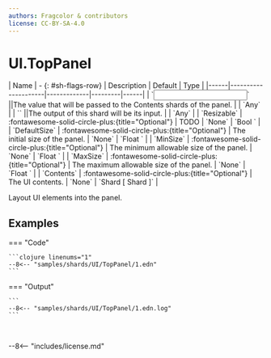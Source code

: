 ```yaml
---
authors: Fragcolor & contributors
license: CC-BY-SA-4.0
---
```



# UI.TopPanel

<div class="sh-parameters" markdown="1">
| Name | - {: #sh-flags-row} | Description | Default | Type |
|------|---------------------|-------------|---------|------|
| `<input>` ||The value that will be passed to the Contents shards of the panel. | | `Any` |
| `<output>` ||The output of this shard will be its input. | | `Any` |
| `Resizable` | :fontawesome-solid-circle-plus:{title="Optional"}  | TODO | `None` | `Bool ` |
| `DefaultSize` | :fontawesome-solid-circle-plus:{title="Optional"}  | The initial size of the panel. | `None` | `Float ` |
| `MinSize` | :fontawesome-solid-circle-plus:{title="Optional"}  | The minimum allowable size of the panel. | `None` | `Float ` |
| `MaxSize` | :fontawesome-solid-circle-plus:{title="Optional"}  | The maximum allowable size of the panel. | `None` | `Float ` |
| `Contents` | :fontawesome-solid-circle-plus:{title="Optional"}  | The UI contents. | `None` | `Shard [ Shard ]` |

</div>

Layout UI elements into the panel.

## Examples

=== "Code"

    ```clojure linenums="1"
    --8<-- "samples/shards/UI/TopPanel/1.edn"
    ```

=== "Output"

    ```
    --8<-- "samples/shards/UI/TopPanel/1.edn.log"
    ```
&nbsp;

--8<-- "includes/license.md"

